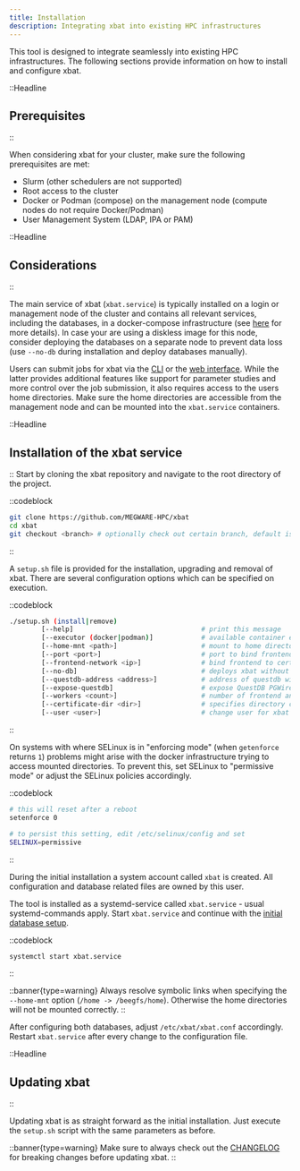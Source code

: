 ```yaml
---
title: Installation
description: Integrating xbat into existing HPC infrastructures
---
```


This tool is designed to integrate seamlessly into existing HPC infrastructures. The following sections provide information on how to install and configure xbat.

::Headline

## Prerequisites

::

When considering xbat for your cluster, make sure the following prerequisites are met:

-   Slurm (other schedulers are not supported)
-   Root access to the cluster
-   Docker or Podman (compose) on the management node (compute nodes do not require Docker/Podman)
-   User Management System (LDAP, IPA or PAM)

::Headline

## Considerations

::

The main service of xbat (`xbat.service`) is typically installed on a login or management node of the cluster and contains all relevant services, including the databases, in a docker-compose infrastructure (see [here](/docs/developer/architecture) for more details). In case your are using a diskless image for this node, consider deploying the databases on a separate node to prevent data loss (use `--no-db` during installation and deploy databases manually).

Users can submit jobs for xbat via the [CLI](/docs/user/get-started/job-cli) or the [web interface](/docs/user/get-started/job-submission). While the latter provides additional features like support for parameter studies and more control over the job submission, it also requires access to the users home directories. Make sure the home directories are accessible from the management node and can be mounted into the `xbat.service` containers.

::Headline

## Installation of the xbat service

::
Start by cloning the xbat repository and navigate to the root directory of the project.

::codeblock

```bash
git clone https://github.com/MEGWARE-HPC/xbat
cd xbat
git checkout <branch> # optionally check out certain branch, default is 'main'
```

::

A `setup.sh` file is provided for the installation, upgrading and removal of xbat. There are several configuration options which can be specified on execution.

::codeblock

```bash
./setup.sh (install|remove)
        [--help]                                # print this message
        [--executor (docker|podman)]            # available container executor (required)
        [--home-mnt <path>]                     # mount to home directories (required)
        [--port <port>]                         # port to bind frontend to (default 7000)
        [--frontend-network <ip>]               # bind frontend to certain network
        [--no-db]                               # deploys xbat without databases - used when databases are hosted on another server
        [--questdb-address <address>]           # address of questdb with port (only required when using --no-db)
        [--expose-questdb]                      # expose QuestDB PGWire port (8812) to the frontend network (for development)
        [--workers <count>]                     # number of frontend and backend workers (default 8)
        [--certificate-dir <dir>]               # specifies directory container certificates (default /etc/xbat/certs)
        [--user <user>]                         # change user for xbat service (default xbat - old users are not removed automatically)
```

::

On systems with where SELinux is in "enforcing mode" (when `getenforce` returns `1`) problems might arise with the docker infrastructure trying to access mounted directories. To prevent this, set SELinux to "permissive mode" or adjust the SELinux policies accordingly.

::codeblock

```bash
# this will reset after a reboot
setenforce 0

# to persist this setting, edit /etc/selinux/config and set
SELINUX=permissive
```

::

During the initial installation a system account called `xbat` is created. All configuration and database related files are owned by this user.

The tool is installed as a systemd-service called `xbat.service` - usual systemd-commands apply. Start `xbat.service` and continue with the [initial database setup](/docs/admin/setup/database).

::codeblock

```bash
systemctl start xbat.service
```

::

::banner{type=warning}
Always resolve symbolic links when specifying the `--home-mnt` option (`/home -> /beegfs/home`). Otherwise the home directories will not be mounted correctly.
::

After configuring both databases, adjust `/etc/xbat/xbat.conf` accordingly. Restart `xbat.service` after every change to the configuration file.

::Headline

## Updating xbat

::

Updating xbat is as straight forward as the initial installation. Just execute the `setup.sh` script with the same parameters as before.

::banner{type=warning}
Make sure to always check out the [CHANGELOG](#) for breaking changes before updating xbat.
::
